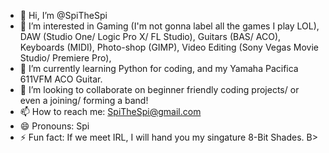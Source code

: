 - 👋 Hi, I’m @SpiTheSpi
- 👀 I’m interested in Gaming (I'm not gonna label all the games I play LOL), DAW (Studio One/ Logic Pro X/ FL Studio), Guitars (BAS/ ACO), Keyboards (MIDI), Photo-shop (GIMP), Video Editing (Sony Vegas Movie Studio/ Premiere Pro),   
- 🌱 I’m currently learning Python for coding, and my Yamaha Pacifica 611VFM ACO Guitar.
- 💞️ I’m looking to collaborate on beginner friendly coding projects/ or even a joining/ forming a band!
- 📫 How to reach me: SpiTheSpi@gmail.com
- 😄 Pronouns: Spi
- ⚡ Fun fact: If we meet IRL, I will hand you my singature 8-Bit Shades. B>

<!---
SpiTheSpi/SpiTheSpi is a ✨ special ✨ repository because its `README.md` (this file) appears on your GitHub profile.
You can click the Preview link to take a look at your changes.
--->
